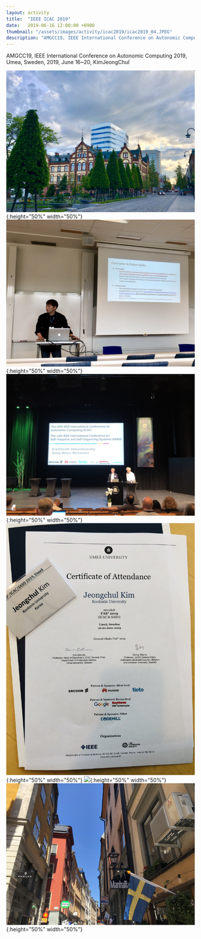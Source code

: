 ```yaml
---
layout: activity
title:  "IEEE ICAC 2019"
date:   2019-06-16 12:00:00 +0900
thumbnail: "/assets/images/activity/icac2019/icac2019_04.JPEG"
description: "AMGCC19, IEEE International Conference on Autonomic Computing 2019, Umea, Sweden"
---
```


AMGCC19, IEEE International Conference on Autonomic Computing 2019, Umea, Sweden, 2019, June 16~20, KimJeongChul

![](/assets/images/activity/icac2019/icac2019_01.JPEG){:height="50%" width="50%"}
![](/assets/images/activity/icac2019/icac2019_02.jpeg){:height="50%" width="50%"}
![](/assets/images/activity/icac2019/icac2019_04.JPEG){:height="50%" width="50%"}
![](/assets/images/activity/icac2019/icac2019_05.JPEG){:height="50%" width="50%"}
![](/assets/images/activity/icac2019/icac2019_06.JPEG){:height="50%" width="50%"}
![](/assets/images/activity/icac2019/icac2019_07.JPEG){:height="50%" width="50%"}
